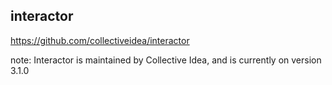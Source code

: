 ##  interactor

https://github.com/collectiveidea/interactor

note:
    Interactor is maintained by Collective Idea, and is currently on version 3.1.0
